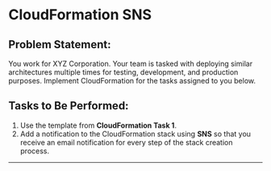 # CloudFormation SNS

## Problem Statement:
You work for XYZ Corporation. Your team is tasked with deploying similar architectures multiple times for testing, development, and production purposes. Implement CloudFormation for the tasks assigned to you below.

## Tasks to Be Performed:
1. Use the template from **CloudFormation Task 1**.
2. Add a notification to the CloudFormation stack using **SNS** so that you receive an email notification for every step of the stack creation process.

---
